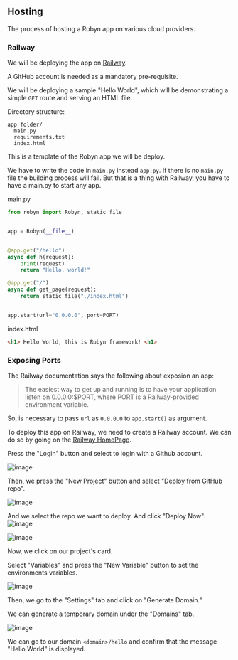 ## Hosting

The process of hosting a Robyn app on various cloud providers.


### Railway

We will be deploying the app on [Railway](https://railway.app/).

A GitHub account is needed as a mandatory pre-requisite.

We will be deploying a sample "Hello World", which will be demonstrating a simple `GET` route and serving an HTML file.

Directory structure:

```
app folder/
  main.py
  requirements.txt
  index.html

```

This is a template of the Robyn app we will be deploy.

We have to write the code in `main.py` instead `app.py`. If there is no `main.py` file the building process will fail. But that is a thing with Railway, you have to have a main.py to start any app.

main.py

```python
from robyn import Robyn, static_file


app = Robyn(__file__)


@app.get("/hello")
async def h(request):
    print(request)
    return "Hello, world!"

@app.get("/")
async def get_page(request):
    return static_file("./index.html")


app.start(url="0.0.0.0", port=PORT)    

```


index.html

```html
<h1> Hello World, this is Robyn framework! <h1>

```

### Exposing Ports
The Railway documentation says the following about exposion an app:

> The easiest way to get up and running is to have your application listen on 0.0.0.0:$PORT, where PORT is a Railway-provided environment variable. 

So, is necessary to pass `url` as `0.0.0.0` to `app.start()` as argument. 

To deploy this app on Railway, we need to create a Railway account. We can do so by going on the [Railway HomePage](https://railway.app/).

Press the "Login" button and select to login with a Github account.

![image](https://user-images.githubusercontent.com/70811425/202867604-10a09f87-ecb9-4a42-ae90-1359223049bc.png)

Then, we press the "New Project" button and select "Deploy from GitHub repo".

![image](https://user-images.githubusercontent.com/70811425/202870632-4d3f46dc-1aa9-4603-9b0f-344ed87ec9d0.png)

And we select the repo we want to deploy. And click "Deploy Now".
![image](https://user-images.githubusercontent.com/70811425/202870837-16884fef-8900-4ab3-9794-0fb53c3ffd2e.png)

![image](https://user-images.githubusercontent.com/70811425/202871003-f79a1cef-9a5f-4166-be4f-527c60ec6c79.png)

Now, we click on our project's card.

Select "Variables" and press the "New Variable" button to set the environments variables.

![image](https://user-images.githubusercontent.com/70811425/202870681-5c069475-a5d1-4069-8582-c5b549d27aad.png)

Then, we go to the "Settings" tab and click on "Generate Domain."

We can generate a temporary domain under the "Domains" tab.

![image](https://user-images.githubusercontent.com/70811425/202870735-6b955752-c5a6-48d5-acbc-1a4ea6fd7574.png)


We can go to our domain `<domain>/hello` and confirm that the message "Hello World" is displayed.
